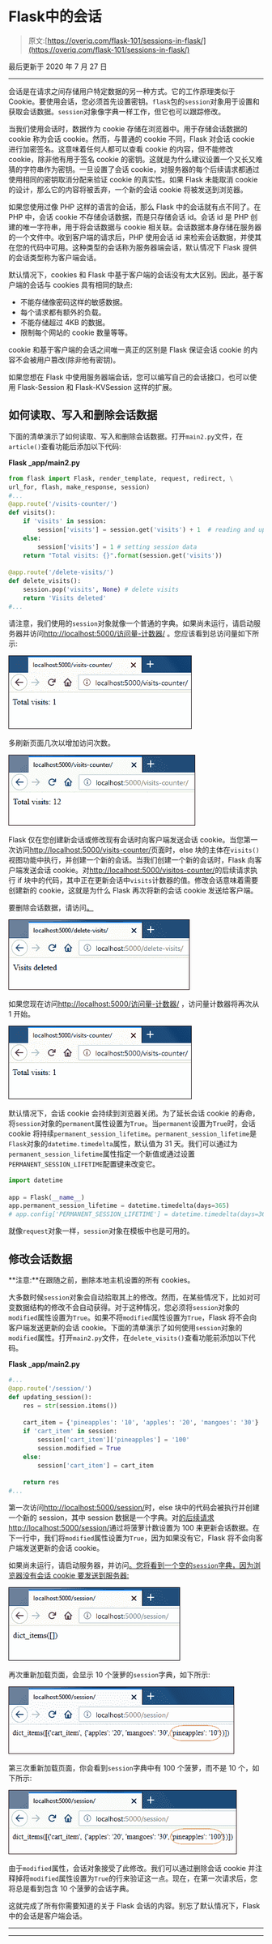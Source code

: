 # Flask中的会话

> 原文:[https://overiq.com/flask-101/sessions-in-flask/](https://overiq.com/flask-101/sessions-in-flask/)

最后更新于 2020 年 7 月 27 日

* * *

会话是在请求之间存储用户特定数据的另一种方式。它的工作原理类似于Cookie。要使用会话，您必须首先设置密钥。`flask`包的`session`对象用于设置和获取会话数据。`session`对象像字典一样工作，但它也可以跟踪修改。

当我们使用会话时，数据作为 cookie 存储在浏览器中。用于存储会话数据的 cookie 称为会话 cookie。然而，与普通的 cookie 不同，Flask 对会话 cookie 进行加密签名。这意味着任何人都可以查看 cookie 的内容，但不能修改 cookie，除非他有用于签名 cookie 的密钥。这就是为什么建议设置一个又长又难猜的字符串作为密钥。一旦设置了会话 cookie，对服务器的每个后续请求都通过使用相同的密钥取消分配来验证 cookie 的真实性。如果 Flask 未能取消 cookie 的设计，那么它的内容将被丢弃，一个新的会话 cookie 将被发送到浏览器。

如果您使用过像 PHP 这样的语言的会话，那么 Flask 中的会话就有点不同了。在 PHP 中，会话 cookie 不存储会话数据，而是只存储会话 id。会话 id 是 PHP 创建的唯一字符串，用于将会话数据与 cookie 相关联。会话数据本身存储在服务器的一个文件中。收到客户端的请求后，PHP 使用会话 id 来检索会话数据，并使其在您的代码中可用。这种类型的会话称为服务器端会话，默认情况下 Flask 提供的会话类型称为客户端会话。

默认情况下，cookies 和 Flask 中基于客户端的会话没有太大区别。因此，基于客户端的会话与 cookies 具有相同的缺点:

*   不能存储像密码这样的敏感数据。
*   每个请求都有额外的负载。
*   不能存储超过 4KB 的数据。
*   限制每个网站的 cookie 数量等等。

cookie 和基于客户端的会话之间唯一真正的区别是 Flask 保证会话 cookie 的内容不会被用户篡改(除非他有密钥)。

如果您想在 Flask 中使用服务器端会话，您可以编写自己的会话接口，也可以使用 Flask-Session 和 Flask-KVSession 这样的扩展。

## 如何读取、写入和删除会话数据

下面的清单演示了如何读取、写入和删除会话数据。打开`main2.py`文件，在`article()`查看功能后添加以下代码:

**Flask _app/main2.py**

```py
from flask import Flask, render_template, request, redirect, \
url_for, flash, make_response, session)
#...
@app.route('/visits-counter/')
def visits():
    if 'visits' in session:
        session['visits'] = session.get('visits') + 1  # reading and updating session data
    else:
        session['visits'] = 1 # setting session data
    return "Total visits: {}".format(session.get('visits'))

@app.route('/delete-visits/')
def delete_visits():
    session.pop('visits', None) # delete visits
    return 'Visits deleted'
#...

```

请注意，我们使用的`session`对象就像一个普通的字典。如果尚未运行，请启动服务器并访问[http://localhost:5000/访问量-计数器/](http://localhost:5000/visits-counter/) 。您应该看到总访问量如下所示:

![](img/72f286378af6b9e86aa4289a761bacfd.png)

多刷新页面几次以增加访问次数。

![](img/d2843ef15e626f423f02a96d50fddf00.png)

Flask 仅在您创建新会话或修改现有会话时向客户端发送会话 cookie。当您第一次访问[http://localhost:5000/visits-counter/](http://localhost:5000/visits-counter/)页面时，else 块的主体在`visits()`视图功能中执行，并创建一个新的会话。当我们创建一个新的会话时，Flask 向客户端发送会话 cookie。对[http://localhost:5000/visitos-counter/](http://localhost:5000/visits-counter/)的后续请求执行 if 块中的代码，其中正在更新会话中`visits`计数器的值。修改会话意味着需要创建新的 cookie，这就是为什么 Flask 再次将新的会话 cookie 发送给客户端。

要删除会话数据，请访问[。](http://localhost:5000/delete-visits/)

![](img/4124bbf9d8e0d1b6321bb94ffadae4ba.png)

如果您现在访问[http://localhost:5000/访问量-计数器/](http://localhost:5000/visits-counter/) ，访问量计数器将再次从 1 开始。

![](img/ea9fe94983e966190d6bed7d31f95741.png)

默认情况下，会话 cookie 会持续到浏览器关闭。为了延长会话 cookie 的寿命，将`session`对象的`permanent`属性设置为`True`。当`permanent`设置为`True`时，会话 cookie 将持续`permanent_session_lifetime`。`permanent_session_lifetime`是`Flask`对象的`datetime.timedelta`属性，默认值为 31 天。我们可以通过为`permanent_session_lifetime`属性指定一个新值或通过设置`PERMANENT_SESSION_LIFETIME`配置键来改变它。

```py
import datetime

app = Flask(__name__)
app.permanent_session_lifetime = datetime.timedelta(days=365)
# app.config['PERMANENT_SESSION_LIFETIME'] = datetime.timedelta(days=365) # you can also do this

```

就像`request`对象一样，`session`对象在模板中也是可用的。

## 修改会话数据

**注意:**在跟随之前，删除本地主机设置的所有 cookies。

大多数时候`session`对象会自动拾取其上的修改。然而，在某些情况下，比如对可变数据结构的修改不会自动获得。对于这种情况，您必须将`session`对象的`modified`属性设置为`True`。如果不将`modified`属性设置为`True`，Flask 将不会向客户端发送更新的会话 cookie。下面的清单演示了如何使用`session`对象的`modified`属性。打开`main2.py`文件，在`delete_visits()`查看功能前添加以下代码。

**Flask _app/main2.py**

```py
#...
@app.route('/session/')
def updating_session():
    res = str(session.items())

    cart_item = {'pineapples': '10', 'apples': '20', 'mangoes': '30'}
    if 'cart_item' in session:
        session['cart_item']['pineapples'] = '100'
        session.modified = True
    else:
        session['cart_item'] = cart_item

    return res
#...

```

第一次访问[http://localhost:5000/session/](http://localhost:5000/session/)时，else 块中的代码会被执行并创建一个新的 session，其中 session 数据是一个字典。对[的后续请求 http://localhost:5000/session/](http://localhost:5000/session/)通过将菠萝计数设置为 100 来更新会话数据。在下一行中，我们将`modified`属性设置为`True`，因为如果没有它，Flask 将不会向客户端发送更新的会话 cookie。

如果尚未运行，请启动服务器，并访问[。您将看到一个空的`session`字典，因为浏览器没有会话 cookie 要发送到服务器:](http://localhost:5000/session/)

![](img/078482c4b110be8270551bbea6159ec1.png)

再次重新加载页面，会显示 10 个菠萝的`session`字典，如下所示:

![](img/4b5cc02e64e5971d0a1c34d9070f56d4.png)

第三次重新加载页面，你会看到`session`字典中有 100 个菠萝，而不是 10 个，如下所示:

![](img/07cd24b88f043325252d0a3973be240a.png)

由于`modified`属性，会话对象接受了此修改。我们可以通过删除会话 cookie 并注释掉将`modified`属性设置为`True`的行来验证这一点。现在，在第一次请求后，您将总是看到包含 10 个菠萝的会话字典。

这就完成了所有你需要知道的关于 Flask 会话的内容。别忘了默认情况下，Flask 中的会话是客户端会话。

* * *

* * *